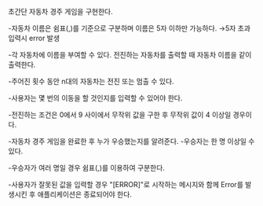 초간단 자동차 경주 게임을 구현한다.

-자동차 이름은 쉼표(,)를 기준으로 구분하며 이름은 5자 이하만 가능하다.
  →5자 초과 입력시 error 발생

-각 자동차에 이름을 부여할 수 있다. 전진하는 자동차를 출력할 때 자동차 이름을 같이 출력한다.

-주어진 횟수 동안 n대의 자동차는 전진 또는 멈출 수 있다.

-사용자는 몇 번의 이동을 할 것인지를 입력할 수 있어야 한다.

-전진하는 조건은 0에서 9 사이에서 무작위 값을 구한 후 무작위 값이 4 이상일 경우이다.

-자동차 경주 게임을 완료한 후 누가 우승했는지를 알려준다. -우승자는 한 명 이상일 수 있다.

-우승자가 여러 명일 경우 쉼표(,)를 이용하여 구분한다.

-사용자가 잘못된 값을 입력할 경우 "[ERROR]"로 시작하는 메시지와 함께 Error를 발생시킨 후 애플리케이션은 종료되어야 한다.